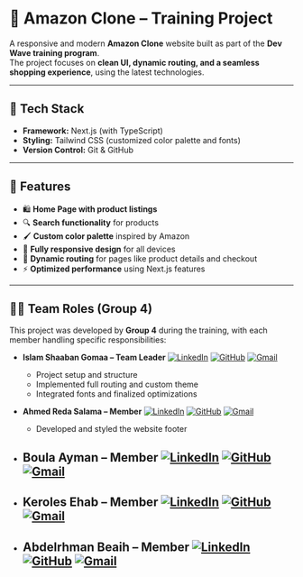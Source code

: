 # 🛒 Amazon Clone – Training Project

A responsive and modern **Amazon Clone** website built as part of the **Dev Wave training program**.  
The project focuses on **clean UI, dynamic routing, and a seamless shopping experience**, using the latest technologies.

---

## 🚀 **Tech Stack**
- **Framework:** Next.js (with TypeScript)  
- **Styling:** Tailwind CSS (customized color palette and fonts)  
- **Version Control:** Git & GitHub  

---

## 🎨 **Features**
- 🛍️ **Home Page with product listings**  
- 🔍 **Search functionality** for products  
- 🖌️ **Custom color palette** inspired by Amazon  
- 📱 **Fully responsive design** for all devices  
- 🔄 **Dynamic routing** for pages like product details and checkout  
- ⚡ **Optimized performance** using Next.js features  

---

## 👨‍💻 **Team Roles (Group 4)**  
This project was developed by **Group 4** during the training, with each member handling specific responsibilities:

- **Islam Shaaban Gomaa – Team Leader** [![LinkedIn](https://img.shields.io/badge/LinkedIn-blue?logo=linkedin&logoColor=white)](https://www.linkedin.com/in/eslamshaban060/) [![GitHub](https://img.shields.io/badge/GitHub-black?logo=github&logoColor=white)](https://github.com/eslamshaban060) [![Gmail](https://img.shields.io/badge/Email-red?logo=gmail&logoColor=white)](mailto:eslamshaban060@gmail.com)  
  - Project setup and structure  
  - Implemented full routing and custom theme  
  - Integrated fonts and finalized optimizations  

- **Ahmed Reda Salama – Member** [![LinkedIn](https://img.shields.io/badge/LinkedIn-blue?logo=linkedin&logoColor=white)](https://www.linkedin.com/in/ahmed-reda-salama-962864292/) [![GitHub](https://img.shields.io/badge/GitHub-black?logo=github&logoColor=white)](https://github.com/Ahmed-RS-22) [![Gmail](https://img.shields.io/badge/Email-red?logo=gmail&logoColor=white)](mailto:ahmed.rs.1532@gmail.com)  
  - Developed and styled the website footer  

- **Boula Ayman – Member** [![LinkedIn](https://img.shields.io/badge/LinkedIn-blue?logo=linkedin&logoColor=white)](https://www.linkedin.com/in/boula-ayman-3a86581b0?utm_source=share&utm_campaign=share_via&utm_content=profile&utm_medium=android_app) [![GitHub](https://img.shields.io/badge/GitHub-black?logo=github&logoColor=white)](https://github.com/Boula-Ayman) [![Gmail](https://img.shields.io/badge/Email-red?logo=gmail&logoColor=white)](mailto:boulaaymanzaher@gmail.com)  
  - 
 
- **Keroles Ehab – Member** [![LinkedIn](https://img.shields.io/badge/LinkedIn-blue?logo=linkedin&logoColor=white)](https://www.linkedin.com/in/keroles-ehab-62b83a186/) [![GitHub](https://img.shields.io/badge/GitHub-black?logo=github&logoColor=white)](https://github.com/KerolesEhab97) [![Gmail](https://img.shields.io/badge/Email-red?logo=gmail&logoColor=white)](mailto:kerolesehab85@gmail.com)  
  - 

- **Abdelrhman Beaih – Member** [![LinkedIn](https://img.shields.io/badge/LinkedIn-blue?logo=linkedin&logoColor=white)](https://www.linkedin.com/in/abdelrhman-beaih) [![GitHub](https://img.shields.io/badge/GitHub-black?logo=github&logoColor=white)](https://github.com/Abdobeaih) [![Gmail](https://img.shields.io/badge/Email-red?logo=gmail&logoColor=white)](mailto:abdobeaih43@gmail.com)  
  -  





